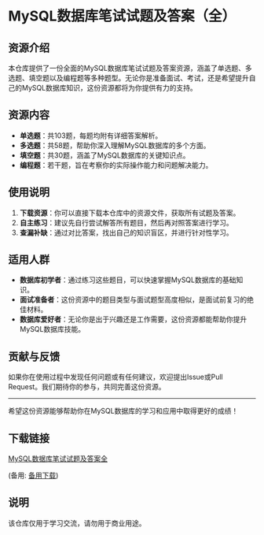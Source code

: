# MySQL数据库笔试试题及答案（全）

## 资源介绍

本仓库提供了一份全面的MySQL数据库笔试试题及答案资源，涵盖了单选题、多选题、填空题以及编程题等多种题型。无论你是准备面试、考试，还是希望提升自己的MySQL数据库知识，这份资源都将为你提供有力的支持。

## 资源内容

- **单选题**：共103题，每题均附有详细答案解析。
- **多选题**：共58题，帮助你深入理解MySQL数据库的多个方面。
- **填空题**：共30题，涵盖了MySQL数据库的关键知识点。
- **编程题**：若干题，旨在考察你的实际操作能力和问题解决能力。

## 使用说明

1. **下载资源**：你可以直接下载本仓库中的资源文件，获取所有试题及答案。
2. **自主练习**：建议先自行尝试解答所有题目，然后再对照答案进行学习。
3. **查漏补缺**：通过对比答案，找出自己的知识盲区，并进行针对性学习。

## 适用人群

- **数据库初学者**：通过练习这些题目，可以快速掌握MySQL数据库的基础知识。
- **面试准备者**：这份资源中的题目类型与面试题型高度相似，是面试前复习的绝佳材料。
- **数据库爱好者**：无论你是出于兴趣还是工作需要，这份资源都能帮助你提升MySQL数据库技能。

## 贡献与反馈

如果你在使用过程中发现任何问题或有任何建议，欢迎提出Issue或Pull Request。我们期待你的参与，共同完善这份资源。

---

希望这份资源能够帮助你在MySQL数据库的学习和应用中取得更好的成绩！

## 下载链接
[MySQL数据库笔试试题及答案全](https://pan.quark.cn/s/b611bf5a07bd) 

(备用: [备用下载](https://pan.baidu.com/s/1hwZ6IpBqYjEvfUUpnJZYMw?pwd=1234))

## 说明

该仓库仅用于学习交流，请勿用于商业用途。
